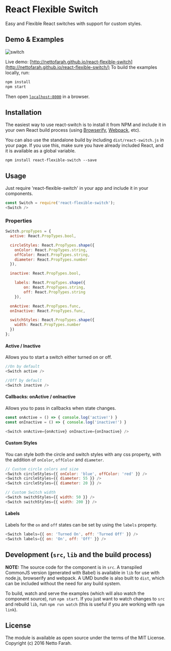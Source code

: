 # React Flexible Switch
Easy and Flexible React switches with support for custom styles.


## Demo & Examples

![switch](https://cloud.githubusercontent.com/assets/270688/14726482/870deed8-07d7-11e6-9c78-be337a1159f0.gif)

Live demo: [http://nettofarah.github.io/react-flexible-switch](http://nettofarah.github.io/react-flexible-switch/)
To build the examples locally, run:

```bash
npm install
npm start
```

Then open [`localhost:8000`](http://localhost:8000) in a browser.


## Installation

The easiest way to use react-switch is to install it from NPM and include it in your own React build process (using [Browserify](http://browserify.org), [Webpack](http://webpack.github.io/), etc).

You can also use the standalone build by including `dist/react-switch.js` in your page. If you use this, make sure you have already included React, and it is available as a global variable.

```
npm install react-flexible-switch --save
```


## Usage

Just require 'react-flexible-switch' in your app and include it in your components.

```javascript
const Switch = require('react-flexible-switch');
<Switch />
```

### Properties

```javascript
Switch.propTypes = {
  active: React.PropTypes.bool,

  circleStyles: React.PropTypes.shape({
    onColor: React.PropTypes.string,
    offColor: React.PropTypes.string,
    diameter: React.PropTypes.number
  }),

  inactive: React.PropTypes.bool,

	labels: React.PropTypes.shape({
		on: React.PropTypes.string,
		off: React.PropTypes.string
	}),

  onActive: React.PropTypes.func,
  onInactive: React.PropTypes.func,

  switchStyles: React.PropTypes.shape({
    width: React.PropTypes.number
  })
};
```

#### Active / Inactive
Allows you to start a switch either turned on or off.

```javascript
//On by default
<Switch active />

//Off by default
<Switch inactive />
```

#### Callbacks: onActive / onInactive
Allows you to pass in callbacks when state changes.

```javascript
const onActive = () => { console.log('active!') }
const onInactive = () => { console.log('inactive!') }

<Switch onActive={onActive} onInactive={onInactive} />
```

#### Custom Styles
You can style both the circle and switch styles with any css property, with
the addition of `onColor`, `offColor` and `diameter`.


```javascript
// Custom circle colors and size
<Switch circleStyles={{ onColor: 'blue', offColor: 'red' }} />
<Switch circleStyles={{ diameter: 55 }} />
<Switch circleStyles={{ diameter: 20 }} />

// Custom Switch width
<Switch switchStyles={{ width: 50 }} />
<Switch switchStyles={{ width: 200 }} />
```

#### Labels
Labels for the `on` and `off` states can be set by using the `labels` property.

```javascript
<Switch labels={{ on: 'Turned On', off: 'Turned Off' }} />
<Switch labels={{ on: 'On', off: 'Off' }} />
```

## Development (`src`, `lib` and the build process)

**NOTE:** The source code for the component is in `src`. A transpiled CommonJS version (generated with Babel) is available in `lib` for use with node.js, browserify and webpack. A UMD bundle is also built to `dist`, which can be included without the need for any build system.

To build, watch and serve the examples (which will also watch the component source), run `npm start`. If you just want to watch changes to `src` and rebuild `lib`, run `npm run watch` (this is useful if you are working with `npm link`).

## License
The module is available as open source under the terms of the MIT License.
Copyright (c) 2016 Netto Farah.
